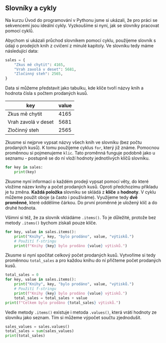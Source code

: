 ## Slovníky a cykly

Na kurzu Úvod do programování v Pythonu jsme si ukázali, že pro práci se sekvencemi jsou ideální cykly. Vyzkoušíme si nyní, jak se slovníky pracovat pomocí cyklů.

Abychom si ukázali průchod slovníkem pomocí cyklu, použijeme slovník s údaji o prodejích knih z cvičení z minulé kapitoly. Ve slovníku tedy máme následující data:

```py
sales = {
    "Zkus mě chytit": 4165,
    "Vrah zavolá v deset": 5681,
    "Zločinný steh": 2565,
}
```

Data si můžeme představit jako tabulku, kde klíče tvoří názvy knih a hodnota čísla s počtem prodaných kusů.

| key | value |
|------------|----------------|
| Zkus mě chytit | 4165 |
| Vrah zavolá v deset | 5681 |
| Zločinný steh | 2565 |

Zkusme si nejprve vypsat názvy všech knih ve slovníku (bez počtu prodaných kusů). K tomu použijeme cyklus `for`, který již známe. Pomocnou proměnnou si pojmenujeme `klic`. Tato proměnná funguje podobně jako u seznamu - postupně se do ní vloží hodnoty jednotlivých klíčů slovníku.

```py
for key in sales:
    print(key)
```

Zkusme nyní informaci o každém prodeji vypsat pomocí věty, do které vložíme název knihy a počet prodaných kusů. Oproti předchozímu příkladu je tu změna. **Každá položka** slovníku se skládá z **klíče** a **hodnoty**. V cyklu můžeme použít oboje (a často i používáme). Využijeme tedy **dvě proměnné**, které oddělíme čárkou. Do první proměnné je uložený klíč a do druhé hodnota. 

Všimni si též, že za slovník vkládáme `.items()`. To je důležité, protože bez metody `.items()` bychom získali pouze klíče.


```py
for key, value in sales.items():
    print("Knihy", key, "bylo prodáno", value, "výtisků.")
    # Použití f-stringu
    print(f"Knihy {key} bylo prodáno {value} výtisků.")
```

Zkusme si nyní spočítat celkový počet prodaných kusů. Vytvoříme si tedy proměnnou `total_sales` a pro každou knihu do ní přičteme počet prodaných kusů.

```py
total_sales = 0
for key, value in sales.items():
    print("Knihy", key, "bylo prodáno", value, "výtisků.")
    # Použití f-stringu
    print(f"Knihy {key} bylo prodáno {value} výtisků.")
    total_sales = total_sales + value
print(f"Celkem bylo prodáno {total_sales} výtisků.")
```

Vedle metody `.items()` existuje i metoda `.values()`, která vrátí hodnoty ze slovníku jako seznam. Tím si můžeme výpočet součtu zjednodušit.

```py
sales_values = sales.values()
total_sales = sum(sales_values)
print(total_sales)
```
